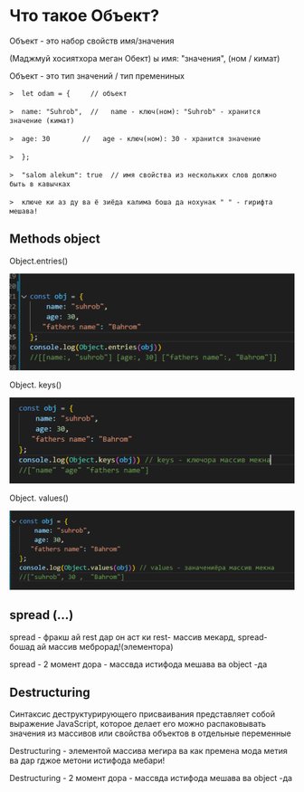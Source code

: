 

# Что такое Объект?

Объект - это набор свойств имя/значения 

(Маджмуй хосиятхора меган Обект)
ы
имя: "значения",  (ном / кимат)



Объект - этo тип значений / тип премениных

    >  let odam = {     // объект

    >  name: "Suhrob",  //   name - ключ(ном): "Suhrob" - хранится значение (кимат)

    >  age: 30        //   age - ключ(ном): 30 - хранится значение

    >  };

    >  "salom alekum": true  // имя свойства из нескольких слов должно быть в кавычках

    >  ключе ки аз ду ва ё зиёда калима боша да нохунак " " - гирифта мешава!




## Methods object
 
Object.entries()

![Tux, the Linux mascot](/lesson-5-Object/img/en.png)

Object. keys()

![Tux, the Linux mascot](/lesson-5-Object/img/keys.png)

Object. values()

![Tux, the Linux mascot](/lesson-5-Object/img/val.png)




## spread (...)

spread - фракш ай rest дар он аст ки rest- массив мекард, spread- бошад ай массив меброрад!(элементора)

spread - 2 момент дора - массвда истифода мешава ва object -да


## Destructuring

Синтаксис деструктурирующего присваивания представляет собой выражение JavaScript, которое делает его
можно распаковывать значения из массивов или свойства объектов в отдельные
переменные

Destructuring - элементой массива мегира ва как премена мода метия ва дар гджое метони истифода мебари!

Destructuring - 2 момент дора - массвда истифода мешава ва object -да
